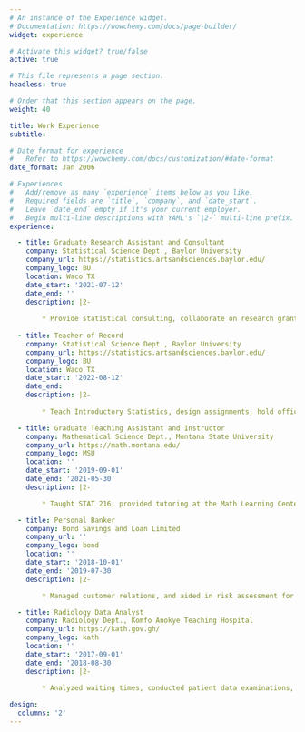 ```yaml
---
# An instance of the Experience widget.
# Documentation: https://wowchemy.com/docs/page-builder/
widget: experience

# Activate this widget? true/false
active: true

# This file represents a page section.
headless: true

# Order that this section appears on the page.
weight: 40

title: Work Experience
subtitle:

# Date format for experience
#   Refer to https://wowchemy.com/docs/customization/#date-format
date_format: Jan 2006

# Experiences.
#   Add/remove as many `experience` items below as you like.
#   Required fields are `title`, `company`, and `date_start`.
#   Leave `date_end` empty if it's your current employer.
#   Begin multi-line descriptions with YAML's `|2-` multi-line prefix.
experience:

  - title: Graduate Research Assistant and Consultant
    company: Statistical Science Dept., Baylor University
    company_url: https://statistics.artsandsciences.baylor.edu/
    company_logo: BU
    location: Waco TX
    date_start: '2021-07-12'
    date_end: ''
    description: |2-
    
        * Provide statistical consulting, collaborate on research grants, analyze data for corporate organizations, and assist with research reports.
    
  - title: Teacher of Record
    company: Statistical Science Dept., Baylor University
    company_url: https://statistics.artsandsciences.baylor.edu/
    company_logo: BU
    location: Waco TX
    date_start: '2022-08-12'
    date_end: 
    description: |2-
    
        * Teach Introductory Statistics, design assignments, hold office hours, and develop learning resources to foster student engagement and success.

  - title: Graduate Teaching Assistant and Instructor
    company: Mathematical Science Dept., Montana State University
    company_url: https://math.montana.edu/
    company_logo: MSU
    location: ''
    date_start: '2019-09-01'
    date_end: '2021-05-30'
    description: |2-

        * Taught STAT 216, provided tutoring at the Math Learning Center, and assisted with data analyses in research and consulting projects.

  - title: Personal Banker
    company: Bond Savings and Loan Limited
    company_url: ''
    company_logo: bond
    location: ''
    date_start: '2018-10-01'
    date_end: '2019-07-30'
    description: |2-

        * Managed customer relations, and aided in risk assessment for loan disbursement by evaluating creditworthiness and adhering to financial regulations 

  - title: Radiology Data Analyst
    company: Radiology Dept., Komfo Anokye Teaching Hospital
    company_url: https://kath.gov.gh/
    company_logo: kath
    location: ''
    date_start: '2017-09-01'
    date_end: '2018-08-30'
    description: |2-
        
        * Analyzed waiting times, conducted patient data examinations, estimated costs, and developed reports to improve service effectiveness.

design:
  columns: '2'
---
```

